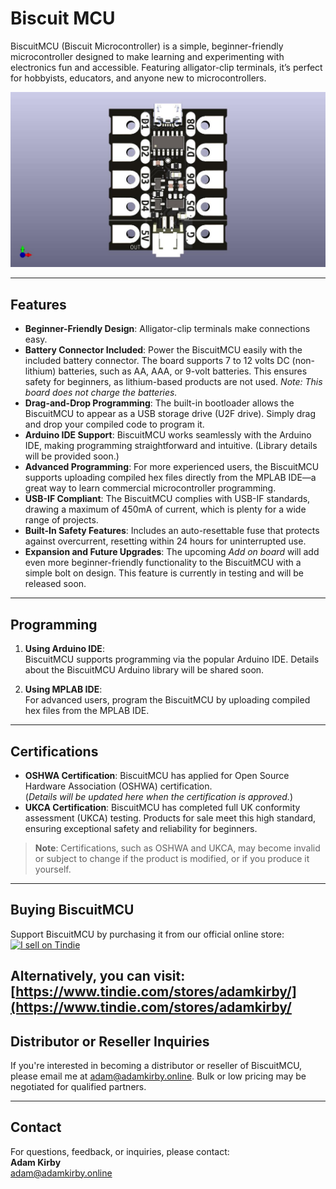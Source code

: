 # Biscuit MCU  

BiscuitMCU (Biscuit Microcontroller) is a simple, beginner-friendly microcontroller designed to make learning and experimenting with electronics fun and accessible. Featuring alligator-clip terminals, it’s perfect for hobbyists, educators, and anyone new to microcontrollers.  

![](https://github.com/AdamKirby07/Biscuit-MCU/blob/main/Image/Biscuit%20Microcontroller.jpg?raw=true)  

---

## Features  

- **Beginner-Friendly Design**: Alligator-clip terminals make connections easy.  
- **Battery Connector Included**: Power the BiscuitMCU easily with the included battery connector. The board supports 7 to 12 volts DC (non-lithium) batteries, such as AA, AAA, or 9-volt batteries. This ensures safety for beginners, as lithium-based products are not used. *Note: This board does not charge the batteries.*  
- **Drag-and-Drop Programming**: The built-in bootloader allows the BiscuitMCU to appear as a USB storage drive (U2F drive). Simply drag and drop your compiled code to program it.  
- **Arduino IDE Support**: BiscuitMCU works seamlessly with the Arduino IDE, making programming straightforward and intuitive. (Library details will be provided soon.)  
- **Advanced Programming**: For more experienced users, the BiscuitMCU supports uploading compiled hex files directly from the MPLAB IDE—a great way to learn commercial microcontroller programming.  
- **USB-IF Compliant**: The BiscuitMCU complies with USB-IF standards, drawing a maximum of 450mA of current, which is plenty for a wide range of projects.  
- **Built-In Safety Features**: Includes an auto-resettable fuse that protects against overcurrent, resetting within 24 hours for uninterrupted use.  
- **Expansion and Future Upgrades**: The upcoming *Add on board* will add even more beginner-friendly functionality to the BiscuitMCU with a simple bolt on design. This feature is currently in testing and will be released soon.  

---

## Programming  

1. **Using Arduino IDE**:  
   BiscuitMCU supports programming via the popular Arduino IDE. Details about the BiscuitMCU Arduino library will be shared soon.  

2. **Using MPLAB IDE**:  
   For advanced users, program the BiscuitMCU by uploading compiled hex files from the MPLAB IDE.  

---

## Certifications  

- **OSHWA Certification**: BiscuitMCU has applied for Open Source Hardware Association (OSHWA) certification.  
  (*Details will be updated here when the certification is approved.*)  
- **UKCA Certification**: BiscuitMCU has completed full UK conformity assessment (UKCA) testing. Products for sale meet this high standard, ensuring exceptional safety and reliability for beginners.  

> **Note**: Certifications, such as OSHWA and UKCA, may become invalid or subject to change if the product is modified, or if you produce it yourself.  

---

## Buying BiscuitMCU  

Support BiscuitMCU by purchasing it from our official online store:  
<a href="https://www.tindie.com/stores/adamkirby/?ref=offsite_badges&utm_source=sellers_AKS&utm_medium=badges&utm_campaign=badge_small"><img src="https://d2ss6ovg47m0r5.cloudfront.net/badges/tindie-smalls.png" alt="I sell on Tindie" width="200" height="55"></a> 

Alternatively, you can visit:  
[https://www.tindie.com/stores/adamkirby/](https://www.tindie.com/stores/adamkirby/
---

## Distributor or Reseller Inquiries  

If you're interested in becoming a distributor or reseller of BiscuitMCU, please email me at [adam@adamkirby.online](mailto:adam@adamkirby.online). Bulk or low pricing may be negotiated for qualified partners.  

---

## Contact  

For questions, feedback, or inquiries, please contact:  
**Adam Kirby**  
[adam@adamkirby.online](mailto:adam@adamkirby.online)  

